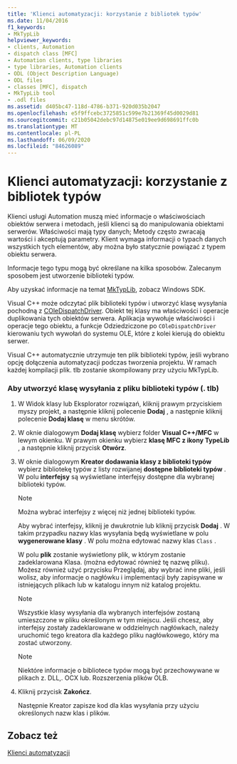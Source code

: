 ```yaml
---
title: 'Klienci automatyzacji: korzystanie z bibliotek typów'
ms.date: 11/04/2016
f1_keywords:
- MkTypLib
helpviewer_keywords:
- clients, Automation
- dispatch class [MFC]
- Automation clients, type libraries
- type libraries, Automation clients
- ODL (Object Description Language)
- ODL files
- classes [MFC], dispatch
- MkTypLib tool
- .odl files
ms.assetid: d405bc47-118d-4786-b371-920d035b2047
ms.openlocfilehash: e5f9ffcebc3725851c599e7b21369f45d0029d81
ms.sourcegitcommit: c21b05042debc97d14875e019ee9d698691ffc0b
ms.translationtype: MT
ms.contentlocale: pl-PL
ms.lasthandoff: 06/09/2020
ms.locfileid: "84626089"
---
```

# <a name="automation-clients-using-type-libraries"></a>Klienci automatyzacji: korzystanie z bibliotek typów

Klienci usługi Automation muszą mieć informacje o właściwościach obiektów serwera i metodach, jeśli klienci są do manipulowania obiektami serwerów. Właściwości mają typy danych; Metody często zwracają wartości i akceptują parametry. Klient wymaga informacji o typach danych wszystkich tych elementów, aby można było statycznie powiązać z typem obiektu serwera.

Informacje tego typu mogą być określane na kilka sposobów. Zalecanym sposobem jest utworzenie biblioteki typów.

Aby uzyskać informacje na temat [MkTypLib](/windows/win32/Midl/differences-between-midl-and-mktyplib), zobacz Windows SDK.

Visual C++ może odczytać plik biblioteki typów i utworzyć klasę wysyłania pochodną z [COleDispatchDriver](reference/coledispatchdriver-class.md). Obiekt tej klasy ma właściwości i operacje duplikowania tych obiektów serwera. Aplikacja wywołuje właściwości i operacje tego obiektu, a funkcje Odziedziczone po `COleDispatchDriver` kierowaniu tych wywołań do systemu OLE, które z kolei kierują do obiektu serwer.

Visual C++ automatycznie utrzymuje ten plik biblioteki typów, jeśli wybrano opcję dołączenia automatyzacji podczas tworzenia projektu. W ramach każdej kompilacji plik. tlb zostanie skompilowany przy użyciu MkTypLib.

### <a name="to-create-a-dispatch-class-from-a-type-library-tlb-file"></a>Aby utworzyć klasę wysyłania z pliku biblioteki typów (. tlb)

1. W Widok klasy lub Eksplorator rozwiązań, kliknij prawym przyciskiem myszy projekt, a następnie kliknij polecenie **Dodaj** , a następnie kliknij polecenie **Dodaj klasę** w menu skrótów.

1. W oknie dialogowym **Dodaj klasę** wybierz folder **Visual C++/MFC** w lewym okienku. W prawym okienku wybierz **klasę MFC z ikony TypeLib** , a następnie kliknij przycisk **Otwórz**.

1. W oknie dialogowym **Kreator dodawania klasy z biblioteki typów** wybierz bibliotekę typów z listy rozwijanej **dostępne biblioteki typów** . W polu **interfejsy** są wyświetlane interfejsy dostępne dla wybranej biblioteki typów.

    > [!NOTE]
    >  Można wybrać interfejsy z więcej niż jednej biblioteki typów.

   Aby wybrać interfejsy, kliknij je dwukrotnie lub kliknij przycisk **Dodaj** . W takim przypadku nazwy klas wysyłania będą wyświetlane w polu **wygenerowane klasy** . W polu można edytować nazwy klas `Class` .

   W polu **plik** zostanie wyświetlony plik, w którym zostanie zadeklarowana Klasa. (można edytować również tę nazwę pliku). Możesz również użyć przycisku Przeglądaj, aby wybrać inne pliki, jeśli wolisz, aby informacje o nagłówku i implementacji były zapisywane w istniejących plikach lub w katalogu innym niż katalog projektu.

    > [!NOTE]
    >  Wszystkie klasy wysyłania dla wybranych interfejsów zostaną umieszczone w pliku określonym w tym miejscu. Jeśli chcesz, aby interfejsy zostały zadeklarowane w oddzielnych nagłówkach, należy uruchomić tego kreatora dla każdego pliku nagłówkowego, który ma zostać utworzony.

    > [!NOTE]
    >  Niektóre informacje o bibliotece typów mogą być przechowywane w plikach z. DLL,. OCX lub. Rozszerzenia plików OLB.

1. Kliknij przycisk **Zakończ**.

   Następnie Kreator zapisze kod dla klas wysyłania przy użyciu określonych nazw klas i plików.

## <a name="see-also"></a>Zobacz też

[Klienci automatyzacji](automation-clients.md)
